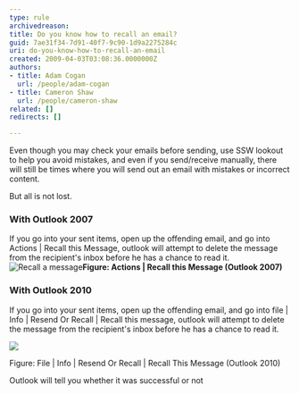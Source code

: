 ```yaml
---
type: rule
archivedreason: 
title: Do you know how to recall an email?
guid: 7ae31f34-7d91-40f7-9c90-1d9a2275284c
uri: do-you-know-how-to-recall-an-email
created: 2009-04-03T03:08:36.0000000Z
authors:
- title: Adam Cogan
  url: /people/adam-cogan
- title: Cameron Shaw
  url: /people/cameron-shaw
related: []
redirects: []

---
```


Even though you may check your emails before sending, use SSW lookout to help you avoid mistakes, and even if you send/receive manually, there will still be times where you will send out an email with mistakes or incorrect content. 

<!--endintro-->

But all is not lost.

### With Outlook 2007

If you go into your sent items, open up the offending email, and go into Actions | Recall this Message, outlook will attempt to delete the message from the recipient's inbox before he has a chance to read it.
![Recall a message](RecallMessage.JPG)**Figure: Actions | Recall this Message (Outlook 2007)**  
### With Outlook 2010

If you go into your sent items, open up the offending email, and go into file | Info | Resend Or Recall | Recall this message, outlook will attempt to delete the message from the recipient's inbox before he has a chance to read it.

 ![](RecallInOutlook2010.jpg)




Figure: File | Info | Resend Or Recall | Recall This Message (Outlook 2010)

Outlook will tell you whether it was successful or not
